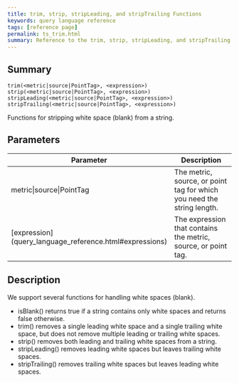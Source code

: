 ```yaml
---
title: trim, strip, stripLeading, and stripTrailing Functions
keywords: query language reference
tags: [reference page]
permalink: ts_trim.html
summary: Reference to the trim, strip, stripLeading, and stripTrailing string manipulation function
---
```

## Summary
```
trim(<metric|source|PointTag>, <expression>)
strip(<metric|source|PointTag>, <expression>)
stripLeading(<metric|source|PointTag>, <expression>)
stripTrailing(<metric|source|PointTag>, <expression>)
```

Functions for stripping white space (blank) from a string.

## Parameters
<table style="width: 100%;">
<tbody>
<thead>
<tr><th width="30%">Parameter</th><th width="70%">Description</th></tr>
</thead>
<tr>
<td markdown="span">metric|source|PointTag</td>
<td>The metric, source, or point tag for which you need the string length.</td></tr><tr>
<td markdown="span"> [expression](query_language_reference.html#expressions)</td>
<td>The expression that contains the metric, source, or point tag.</td></tr>
</tbody>
</table>

## Description

We support several functions for handling white spaces (blank).

* isBlank() returns true if a string contains only white spaces and returns false otherwise.
* trim() removes a single leading white space and a single trailing white space, but does not remove multiple leading or trailing white spaces.
* strip() removes both leading and trailing white spaces from a string.
* stripLeading() removes leading white spaces but leaves trailing white spaces.
* stripTrailing() removes trailing white spaces but leaves leading white spaces.

<!---Example doesn't show anything you'd have to use the function...--->
